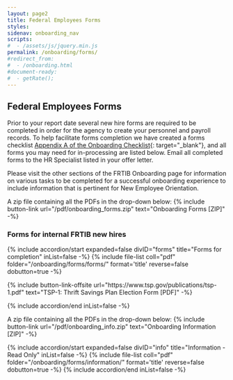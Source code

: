 ```yaml
---
layout: page2
title: Federal Employees Forms
styles:
sidenav: onboarding_nav
scripts:
#  - /assets/js/jquery.min.js
permalink: /onboarding/forms/
#redirect_from:
#  - /onboarding.html
#document-ready:
#  - getRate();
---
```


## Federal Employees Forms

Prior to your report date several new hire forms are required to be completed in order for the agency to create your personnel and payroll records. To help facilitate forms completion we have created a forms checklist [Appendix A of the Onboarding Checklist]({{site.baseurl}}/pdf/onboarding/FRTIB-Onboarding-EmployeeOnly-Checklist-v5.pdf){: target="_blank"}, and all forms you may need for in-processing are listed below. Email all completed forms to the HR Specialist listed in your offer letter.

Please visit the other sections of the FRTIB Onboarding page for information on various tasks to be completed for a successful onboarding experience to include information that is pertinent for New Employee Orientation.

A zip file containing all the PDFs in the drop-down below:
{% include button-link url="/pdf/onboarding_forms.zip" text="Onboarding Forms [ZIP]" -%}

<h3 class="usa-sr-only">Forms for internal FRTIB new hires</h3>
<div class="usa-accordion">
{% include accordion/start expanded=false divID="forms" title="Forms for completion" inList=false -%}
{% include file-list coll="pdf" folder="/onboarding/forms/forms/" format='title' reverse=false dobutton=true -%}

<p>
{% include button-link-offsite url="https://www.tsp.gov/publications/tsp-1.pdf" text="TSP-1: Thrift Savings Plan Election Form [PDF]" -%}
</p>
{% include accordion/end  inList=false -%}
</div>

A zip file containing all the PDFs in the drop-down below:
{% include button-link url="/pdf/onboarding_info.zip" text="Onboarding Information [ZIP]" -%}

<div class="usa-accordion">
{% include accordion/start expanded=false divID="info" title="Information - Read Only" inList=false -%}
{% include file-list coll="pdf" folder="/onboarding/forms/information/" format='title' reverse=false dobutton=true -%}
{% include accordion/end  inList=false -%}
</div>


<!-- CONTENT END -->
